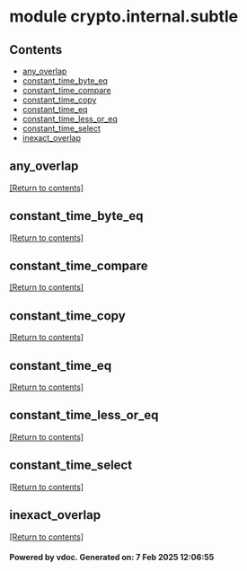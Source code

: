 # module crypto.internal.subtle


## Contents
- [any_overlap](#any_overlap)
- [constant_time_byte_eq](#constant_time_byte_eq)
- [constant_time_compare](#constant_time_compare)
- [constant_time_copy](#constant_time_copy)
- [constant_time_eq](#constant_time_eq)
- [constant_time_less_or_eq](#constant_time_less_or_eq)
- [constant_time_select](#constant_time_select)
- [inexact_overlap](#inexact_overlap)

## any_overlap
[[Return to contents]](#Contents)

## constant_time_byte_eq
[[Return to contents]](#Contents)

## constant_time_compare
[[Return to contents]](#Contents)

## constant_time_copy
[[Return to contents]](#Contents)

## constant_time_eq
[[Return to contents]](#Contents)

## constant_time_less_or_eq
[[Return to contents]](#Contents)

## constant_time_select
[[Return to contents]](#Contents)

## inexact_overlap
[[Return to contents]](#Contents)

#### Powered by vdoc. Generated on: 7 Feb 2025 12:06:55
